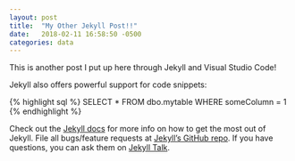 ```yaml
---
layout: post
title:  "My Other Jekyll Post!!"
date:   2018-02-11 16:58:50 -0500
categories: data
---
```

This is another post I put up here through Jekyll and Visual Studio Code!

Jekyll also offers powerful support for code snippets:

{% highlight sql %}
SELECT * FROM dbo.mytable
WHERE someColumn = 1
{% endhighlight %}

Check out the [Jekyll docs][jekyll-docs] for more info on how to get the most out of Jekyll. File all bugs/feature requests at [Jekyll’s GitHub repo][jekyll-gh]. If you have questions, you can ask them on [Jekyll Talk][jekyll-talk].

[jekyll-docs]: https://jekyllrb.com/docs/home
[jekyll-gh]:   https://github.com/jekyll/jekyll
[jekyll-talk]: https://talk.jekyllrb.com/
